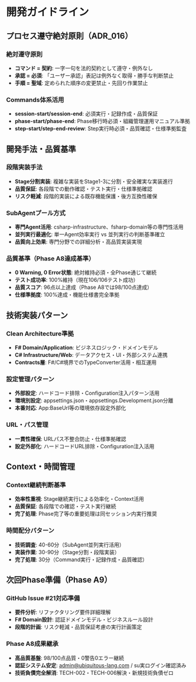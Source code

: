 # 開発ガイドライン

## プロセス遵守絶対原則（ADR_016）
### 絶対遵守原則
- **コマンド = 契約**: 一字一句を法的契約として遵守・例外なし
- **承認 = 必須**: 「ユーザー承認」表記は例外なく取得・勝手な判断禁止
- **手順 = 聖域**: 定められた順序の変更禁止・先回り作業禁止

### Commands体系活用
- **session-start/session-end**: 必須実行・記録作成・品質保証
- **phase-start/phase-end**: Phase移行時必須・組織管理運用マニュアル準拠
- **step-start/step-end-review**: Step実行時必須・品質確認・仕様準拠監査

## 開発手法・品質基準
### 段階実装手法
- **Stage分割実装**: 複雑な実装をStage1-3に分割・安全確実な実装進行
- **品質保証**: 各段階での動作確認・テスト実行・仕様準拠確認
- **リスク軽減**: 段階的実装による既存機能保護・後方互換性確保

### SubAgentプール方式
- **専門Agent活用**: csharp-infrastructure、fsharp-domain等の専門性活用
- **並列実行最適化**: 単一Agent効率実行 vs 並列実行の判断基準確立
- **品質向上効果**: 専門分野での詳細分析・高品質実装実現

### 品質基準（Phase A8達成基準）
- **0 Warning, 0 Error状態**: 絶対維持必須・全Phase通じて継続
- **テスト成功率**: 100%維持（現在106/106テスト成功）
- **品質スコア**: 96点以上達成（Phase A8では98/100点達成）
- **仕様準拠度**: 100%達成・機能仕様書完全準拠

## 技術実装パターン
### Clean Architecture準拠
- **F# Domain/Application**: ビジネスロジック・ドメインモデル
- **C# Infrastructure/Web**: データアクセス・UI・外部システム連携
- **Contracts層**: F#/C#境界でのTypeConverter活用・相互運用

### 設定管理パターン
- **外部設定**: ハードコード排除・Configuration注入パターン活用
- **環境別設定**: appsettings.json・appsettings.Development.json分離
- **本番対応**: App:BaseUrl等の環境依存設定外部化

### URL・パス管理
- **一貫性確保**: URLパス不整合防止・仕様準拠確認
- **設定外部化**: ハードコードURL排除・Configuration注入活用

## Context・時間管理
### Context継続判断基準
- **効率性重視**: Stage継続実行による効率化・Context活用
- **品質保証**: 各段階での確認・テスト実行継続
- **完了処理**: Phase完了等の重要処理は同セッション内実行推奨

### 時間配分パターン
- **技術調査**: 40-60分（SubAgent並列実行活用）
- **実装作業**: 30-90分（Stage分割・段階実装）
- **完了処理**: 30分（Command実行・記録作成・品質確認）

## 次回Phase準備（Phase A9）
### GitHub Issue #21対応準備
- **要件分析**: リファクタリング要件詳細理解
- **F# Domain設計**: 認証ドメインモデル・ビジネスルール設計
- **段階的計画**: リスク軽減・品質保証考慮の実行計画策定

### Phase A8成果継承
- **高品質基盤**: 98/100点品質・0警告0エラー継続
- **認証システム安定**: admin@ubiquitous-lang.com / su実ログイン確認済み
- **技術負債完全解消**: TECH-002・TECH-006解決・新規技術負債ゼロ